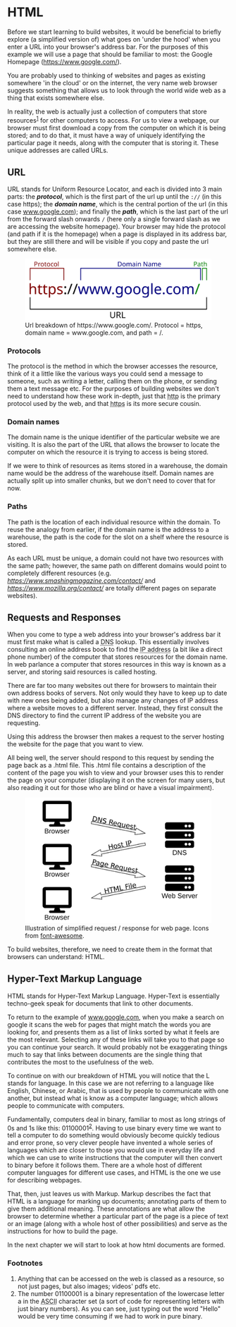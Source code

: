 # HTML
Before we start learning to build websites, it would be beneficial to briefly explore (a simplified version of) what goes on 'under the hood' when you enter a URL into your browser's address bar. For the purposes of this example we will use a page that should be familiar to most: the Google Homepage (https://www.google.com/).

You are probably used to thinking of websites and pages as existing somewhere 'in the cloud' or on the internet, the very name web browser suggests something that allows us to look through the world wide web as a thing that exists somewhere else.

In reality, the web is actually just a collection of computers that store resources<sup id="a1">[1](#f1)</sup> for other computers to access. For us to view a webpage, our browser must first download a copy from the computer on which it is being stored; and to do that, it must have a way of uniquely identifying the particular page it needs, along with the computer that is storing it. These unique addresses are called URLs.

## URL
URL stands for Uniform Resource Locator, and each is divided into 3 main parts: the ***protocol***, which is the first part of the url up until the `://` (in this case https); the ***domain name***, which is the central portion of the url (in this case www.google.com); and finally the ***path***, which is the last part of the url from the forward slash onwards `/` (here only a single forward slash as we are accessing the website homepage). Your browser may hide the protocol (and path if it is the homepage) when a page is displayed in its address bar, but they are still there and will be visible if you copy and paste the url somewhere else.

<figure>
    <img src="./images/s1c1/url.svg" alt="Illustration of domain breakdown." />
    <figcaption>
        Url breakdown of https://www.google.com/. Protocol = https, domain name = www.google.com, and path = /.
    </figcaption>
</figure>

### Protocols
The protocol is the method in which the browser accesses the resource, think of it a little like the various ways you could send a message to someone, such as writing a letter, calling them on the phone, or sending them a text message etc. For the purposes of building websites we don't need to understand how these work in-depth, just that <abbr title="Hypertext Transfer Protocol">http</abbr> is the primary protocol used by the web, and that <abbr title="Hypertext Transfer Protocol Secure">https</abbr> is its more secure cousin.

### Domain names
The domain name is the unique identifier of the particular website we are visiting. It is also the part of the URL that allows the browser to locate the computer on which the resource it is trying to access is being stored.

If we were to think of resources as items stored in a warehouse, the domain name would be the address of the warehouse itself. Domain names are actually split up into smaller chunks, but we don't need to cover that for now.

### Paths
The path is the location of each individual resource within the domain. To reuse the analogy from earlier, if the domain name is the address to a warehouse, the path is the code for the slot on a shelf where the resource is stored.

As each URL must be unique, a domain could not have two resources with the same path; however, the same path on different domains would point to completely different resources (e.g. *https://www.smashingmagazine.com/contact/* and *https://www.mozilla.org/contact/* are totally different pages on separate websites). 

## Requests and Responses
When you come to type a web address into your browser's address bar it must first make what is called a <abbr title="Domain Name System">DNS</abbr> lookup. This essentially involves consulting an online address book to find the <abbr title="Internet Protocol address">IP address</abbr> (a bit like a direct phone number) of the computer that stores resources for the domain name. In web parlance a computer that stores resources in this way is known as a server, and storing said resources is called hosting.

There are far too many websites out there for browsers to maintain their own address books of servers. Not only would they have to keep up to date with new ones being added, but also manage any changes of IP address where a website moves to a different server. Instead, they first consult the DNS directory to find the current IP address of the website you are requesting.

Using this address the browser then makes a request to the server hosting the website for the page that you want to view.

All being well, the server should respond to this request by sending the page back as a .html file. This .html file contains a description of the content of the page you wish to view and your browser uses this to render the page on your computer (displaying it on the screen for many users, but also reading it out for those who are blind or have a visual impairment).

<figure>
    <img src="./images/s1c1/request.svg" alt="" />
    <figcaption>
        Illustration of simplified request / response for web page. Icons from <a href="https://fontawesome.com/license">font-awesome</a>.
    </figcaption>
</figure>


To build websites, therefore, we need to create them in the format that browsers can understand: HTML.

## Hyper-Text Markup Language
HTML stands for Hyper-Text Markup Language. Hyper-Text is essentially techno-geek speak for documents that link to other documents.

To return to the example of www.google.com, when you make a search on google it scans the web for pages that might match the words you are looking for, and presents them as a list of links sorted by what it feels are the most relevant. Selecting any of these links will take you to that page so you can continue your search. It would probably not be exaggerating things much to say that links between documents are the single thing that contributes the most to the usefulness of the web.

To continue on with our breakdown of HTML you will notice that the L stands for language. In this case we are not referring to a language like English, Chinese, or Arabic, that is used by people to communicate with one another, but instead what is know as a computer language; which allows people to communicate with computers.

Fundamentally, computers deal in binary, familiar to most as long strings of 0s and 1s like this: 01100001<sup id="a2">[2](#f2)</sup>. Having to use binary every time we want to tell a computer to do something would obviously become quickly tedious and error prone, so very clever people have invented a whole series of languages which are closer to those you would use in everyday life and which we can use to write instructions that the computer will then convert to binary before it follows them. There are a whole host of different computer languages for different use cases, and HTML is the one we use for describing webpages.

That, then, just leaves us with Markup. Markup describes the fact that HTML is a language for marking up documents; annotating parts of them to give them additional meaning. These annotations are what allow the browser to determine whether a particular part of the page is a piece of text or an image (along with a whole host of other possibilities) and serve as the instructions for how to build the page.

In the next chapter we will start to look at how html documents are formed.

### Footnotes
<ol>
    <li id="f1">Anything that can be accessed on the web is classed as a resource, so not just pages, but also images; videos' pdfs etc.</li>
    <li id="f2">The number 01100001 is a binary representation of the lowercase letter a in the <abbr title="American Standard Code for Information Interchange">ASCII</abbr> character set (a sort of code for representing letters with just binary numbers). As you can see, just typing out the word "Hello" would be very time consuming if we had to work in pure binary.</li>
</ol>